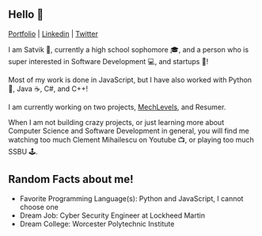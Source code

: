 ## Hello 👋
[Portfolio](https://www.satvik.site) | [Linkedin](https://www.linkedin.com/in/satvik-kasinadhuni) | [Twitter](https://twitter.com/ChubbyIndianBoy)

I am Satvik 🧑, currently a high school sophomore 🎓, and a person who is super interested in Software Development 💻, and startups 🏢!

Most of my work is done in JavaScript, but I have also worked with Python 🐍, Java ☕, C#, and C++!

I am currently working on two projects, [MechLevels](https://github.com/KasinadhuniProgrammer/MechLevels), and Resumer.

When I am not building crazy projects, or just learning more about Computer Science and Software Development in general, you will find me watching too much Clement Mihailescu on Youtube 📺, or playing too much SSBU 🕹️.

## Random Facts about me!
- Favorite Programming Language(s): Python and JavaScript, I cannot choose one
- Dream Job: Cyber Security Engineer at Lockheed Martin
- Dream College: Worcester Polytechnic Institute 





<!--
**KasinadhuniProgrammer/KasinadhuniProgrammer** is a ✨ _special_ ✨ repository because its `README.md` (this file) appears on your GitHub profile.
